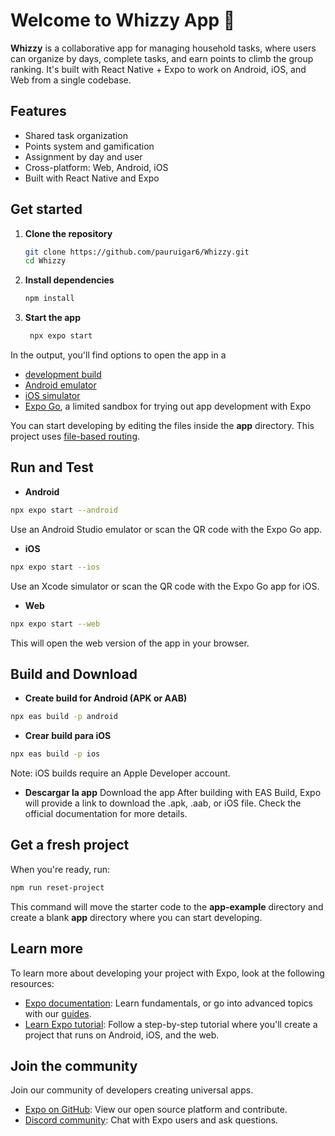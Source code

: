 # Welcome to Whizzy App 👋

**Whizzy** is a collaborative app for managing household tasks, where users can organize by days, complete tasks, and earn points to climb the group ranking. It's built with React Native + Expo to work on Android, iOS, and Web from a single codebase.

## Features
- Shared task organization
- Points system and gamification
- Assignment by day and user
- Cross-platform: Web, Android, iOS
- Built with React Native and Expo

## Get started

1. **Clone the repository**

   ```bash
   git clone https://github.com/pauruigar6/Whizzy.git
   cd Whizzy
   ```
   
2. **Install dependencies**

   ```bash
   npm install
   ```

3. **Start the app**

   ```bash
    npx expo start
   ```
   
In the output, you'll find options to open the app in a

- [development build](https://docs.expo.dev/develop/development-builds/introduction/)
- [Android emulator](https://docs.expo.dev/workflow/android-studio-emulator/)
- [iOS simulator](https://docs.expo.dev/workflow/ios-simulator/)
- [Expo Go](https://expo.dev/go), a limited sandbox for trying out app development with Expo

You can start developing by editing the files inside the **app** directory. This project uses [file-based routing](https://docs.expo.dev/router/introduction).

## Run and Test

- **Android**
```bash
npx expo start --android
```
Use an Android Studio emulator or scan the QR code with the Expo Go app.
- **iOS**
```bash
npx expo start --ios
```
Use an Xcode simulator or scan the QR code with the Expo Go app for iOS.

- **Web**
```bash
npx expo start --web
```
This will open the web version of the app in your browser.

## Build and Download

- **Create build for Android (APK or AAB)**
```bash
npx eas build -p android
```

- **Crear build para iOS**
```bash
npx eas build -p ios
```
Note: iOS builds require an Apple Developer account.

- **Descargar la app**
Download the app After building with EAS Build, Expo will provide a link to download the .apk, .aab, or iOS file. Check the official documentation for more details.

## Get a fresh project

When you're ready, run:

```bash
npm run reset-project
```

This command will move the starter code to the **app-example** directory and create a blank **app** directory where you can start developing.

## Learn more

To learn more about developing your project with Expo, look at the following resources:

- [Expo documentation](https://docs.expo.dev/): Learn fundamentals, or go into advanced topics with our [guides](https://docs.expo.dev/guides).
- [Learn Expo tutorial](https://docs.expo.dev/tutorial/introduction/): Follow a step-by-step tutorial where you'll create a project that runs on Android, iOS, and the web.

## Join the community

Join our community of developers creating universal apps.

- [Expo on GitHub](https://github.com/expo/expo): View our open source platform and contribute.
- [Discord community](https://chat.expo.dev): Chat with Expo users and ask questions.
